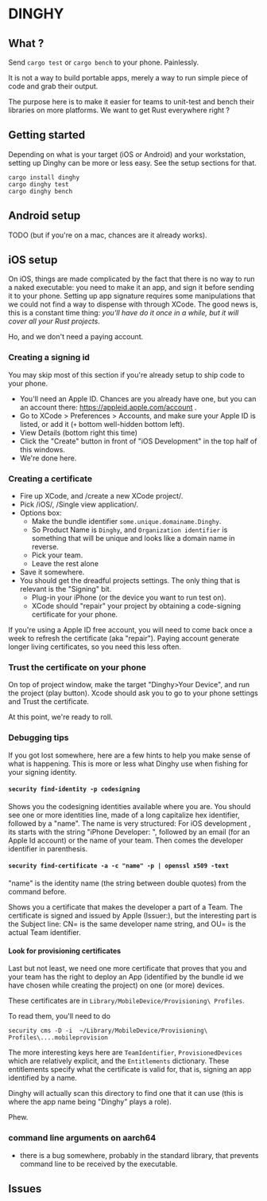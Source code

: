 # DINGHY

## What ?

Send `cargo test` or `cargo bench` to your phone. Painlessly.

It is not a way to build portable apps, merely a way to run simple piece of
code and grab their output.

The purpose here is to make it easier for teams to unit-test and bench their
libraries on more platforms. We want to get Rust everywhere right ?

## Getting started

Depending on what is your target (iOS or Android) and your workstation, setting
up Dinghy can be more or less easy. See the setup sections for that.

```
cargo install dinghy
cargo dinghy test
cargo dinghy bench
```

## Android setup

TODO (but if you're on a mac, chances are it already works).

## iOS setup

On iOS, things are made complicated by the fact that there is no way to run
a naked executable: you need to make it an app, and sign it before sending
it to your phone. Setting up app signature requires some manipulations that
we could not find a way to dispense with through XCode. The good news is, this
is a constant time thing: *you'll have do it once in a while, but it will
cover all your Rust projects*.

Ho, and we don't need a paying account.

### Creating a signing id

You may skip most of this section if you're already setup to ship code to
your phone. 

* You'll need an Apple ID. Chances are you already have one, but you can
    an account there: https://appleid.apple.com/account .
* Go to XCode > Preferences > Accounts, and make sure your Apple ID is listed,
    or add it (`+` bottom well-hidden bottom left).
* View Details (bottom right this time)
* Click the "Create" button in front of "iOS Development" in the top half of
    this windows.
* We're done here.

### Creating a certificate

* Fire up XCode, and /create a new XCode project/.
* Pick /iOS/, /Single view application/.
* Options box:
    * Make the bundle identifier `some.unique.domainame.Dinghy`.
    * So Product Name is `Dinghy`, and `Organization identifier` is something
        that will be unique and looks like a domain name in reverse.
    * Pick your team.
    * Leave the rest alone
* Save it somewhere.
* You should get the dreadful projects settings. The only thing that is
    relevant is the "Signing" bit.
    * Plug-in your iPhone (or the device you want to run test on).
    * XCode should "repair" your project by obtaining a code-signing
        certificate for your phone.

If you're using a Apple ID free account, you will need to come back once a
week to refresh the certificate (aka "repair"). Paying account generate
longer living certificates, so you need this less often.

### Trust the certificate on your phone

On top of project window, make the target "Dinghy>Your Device", and run the
project (play button). Xcode should ask you to go to your phone settings
and Trust the certificate.

At this point, we're ready to roll.

### Debugging tips

If you got lost somewhere, here are a few hints to help you make sense of 
what is happening. This is more or less what Dinghy use when fishing for
your signing identity.

#### `security find-identity -p codesigning`

Shows you the codesigning identities available where you are. You should see 
one or more identities line, made of a long capitalize hex identifier, followed
by a "name". The name is very structured: For iOS development , its starts
with the string "iPhone Developer: ", followed by an email (for an Apple Id
account) or the name of your team. Then comes the developer identifier in
parenthesis.

#### `security find-certificate -a -c "name" -p | openssl x509 -text`

"name" is the identity name (the string between double quotes) from the command
before.

Shows you a certificate that makes the developer a part of a Team.
The certificate is signed and issued by Apple (Issuer:), but the interesting
part is the Subject line: CN= is the same developer name string, and OU= is
the actual Team identifier.

#### Look for provisioning certificates

Last but not least, we need one more certificate that proves that you and
your team has the right to deploy an App (identified by the bundle id we have
chosen while creating the project) on one (or more) devices.

These certificates are in `Library/MobileDevice/Provisioning\ Profiles`.

To read them, you'll need to do 

```
security cms -D -i  ~/Library/MobileDevice/Provisioning\ Profiles\....mobileprovision
```

The more interesting keys here are `TeamIdentifier`, `ProvisionedDevices` which
are relatively explicit, and the `Entitlements` dictionary. These entitlements
specify what the certificate is valid for, that is, signing an app identified
by a name.

Dinghy will actually scan this directory to find one that it can use (this is
where the app name being "Dinghy" plays a role).

Phew.

### command line arguments on aarch64

* there is a bug somewhere, probably in the standard library, that prevents
    command line to be received by the executable.

## Issues

